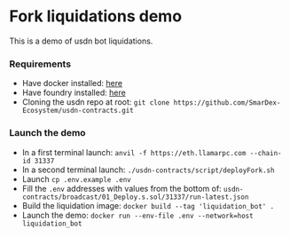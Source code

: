 # Fork liquidations demo

This is a demo of usdn bot liquidations.


### Requirements

- Have docker installed: [here](https://docs.docker.com/engine/install/)
- Have foundry installed: [here](https://book.getfoundry.sh/getting-started/installation)
- Cloning the usdn repo at root:
```git clone https://github.com/SmarDex-Ecosystem/usdn-contracts.git```


### Launch the demo

- In a first terminal launch: `anvil -f https://eth.llamarpc.com --chain-id 31337`
- In a second terminal launch: `./usdn-contracts/script/deployFork.sh`
- Launch `cp .env.example .env` 
- Fill the `.env` addresses with values from the bottom of: 
`usdn-contracts/broadcast/01_Deploy.s.sol/31337/run-latest.json` 
- Build the liquidation image: `docker build --tag 'liquidation_bot' .`
- Launch the demo: `docker run --env-file .env --network=host liquidation_bot`


